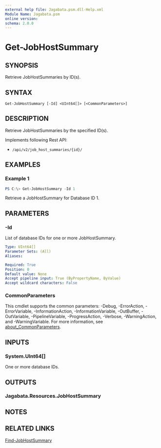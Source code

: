 ```yaml
---
external help file: Jagabata.psm.dll-Help.xml
Module Name: Jagabata.psm
online version:
schema: 2.0.0
---
```


# Get-JobHostSummary

## SYNOPSIS
Retrieve JobHostSummaries by ID(s).

## SYNTAX

```
Get-JobHostSummary [-Id] <UInt64[]> [<CommonParameters>]
```

## DESCRIPTION
Retrieve JobHostSummaries by the specified ID(s).

Implements following Rest API:  
- `/api/v2/job_host_summaries/{id}/`  

## EXAMPLES

### Example 1
```powershell
PS C:\> Get-JobHostSummary -Id 1
```

Retrieve a JobHostSummary for Database ID 1.

## PARAMETERS

### -Id
List of database IDs for one or more JobHostSummary.

```yaml
Type: UInt64[]
Parameter Sets: (All)
Aliases:

Required: True
Position: 0
Default value: None
Accept pipeline input: True (ByPropertyName, ByValue)
Accept wildcard characters: False
```

### CommonParameters
This cmdlet supports the common parameters: -Debug, -ErrorAction, -ErrorVariable, -InformationAction, -InformationVariable, -OutBuffer, -OutVariable, -PipelineVariable, -ProgressAction, -Verbose, -WarningAction, and -WarningVariable. For more information, see [about_CommonParameters](http://go.microsoft.com/fwlink/?LinkID=113216).

## INPUTS

### System.UInt64[]
One or more database IDs.

## OUTPUTS

### Jagabata.Resources.JobHostSummary
## NOTES

## RELATED LINKS

[Find-JobHostSummary](Find-JobHostSummary.md)
